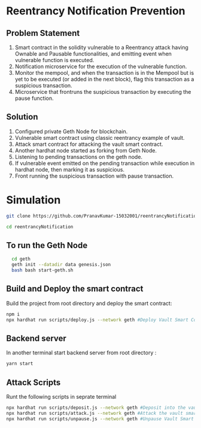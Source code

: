 # Reentrancy Notification Prevention

## Problem Statement
1. Smart contract in the solidity vulnerable to a Reentrancy attack having Ownable and Pausable functionalities, and emitting event when vulnerable function is executed.
2. Notification microservice for the execution of the vulnerable function.
3. Monitor the mempool, and when the transaction is in the Mempool but is yet to be executed (or added in the next block), flag this transaction as a suspicious transaction. 
4. Microservice that frontruns the suspicious transaction by executing the pause function.

## Solution
1. Configured private Geth Node for blockchain.
2. Vulnerable smart contract using classic reentrancy example of vault.
3. Attack smart contract for attacking the vault smart contract.
4. Another hardhat node started as forking from Geth Node.
5. Listening to pending transactions on the geth node.
6. If vulnerable event emitted on the pending transaction while execution in hardhat node, then marking it as suspicious.
7. Front running the suspicious transaction with pause transaction.

# Simulation

```bash
git clone https://github.com/PranavKumar-15032001/reentrancyNotification
```

```bash
cd reentrancyNotification
```

## To run the Geth Node

```bash
  cd geth
  geth init --datadir data genesis.json
  bash bash start-geth.sh
```

## Build and Deploy the smart contract

Build the project from root directory and deploy the smart contract:

```bash
npm i
npx hardhat run scripts/deploy.js --network geth #Deploy Vault Smart Contract
```

## Backend server

In another terminal start backend server from root directory :

```bash
yarn start
```

## Attack Scripts

Runt the following scripts in seprate terminal

```bash
npx hardhat run scripts/deposit.js --network geth #Deposit into the vault
npx hardhat run scripts/attack.js --network geth #Attack the vault smart contract
npx hardhat run scripts/unpause.js --network geth #Unpause Vault Smart Contract
```
